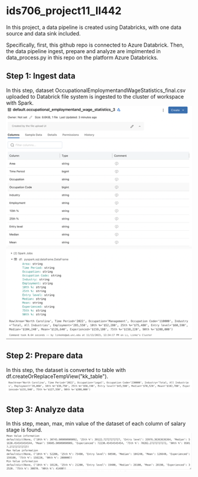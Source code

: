 # ids706_project11_ll442

In this project, a data pipeline is created using Databricks, with one data source and data sink included. 

Specifically, first, this github repo is connected to Azure Databrick. 
Then, the data pipeline ingest, prepare and analyze are implmented in data_process.py in this repo on the platform Azure Databricks.

## Step 1: Ingest data
In this step, dataset OccupationalEmploymentandWageStatistics_final.csv uploaded to Databrick file system is ingested to the cluster of workspace with Spark.
![step1-1](./step1_1.png)
![stpe1-2](./step1_2.png)

## Step 2: Prepare data
In this step, the dataset is converted to table with df.createOrReplaceTempView("kk_table").
![step2](./step2.png)

## Step 3: Analyze data
In this step, mean, max, min value of the dataset of each column of salary stage is found.
![stpe3](./step3.png)
